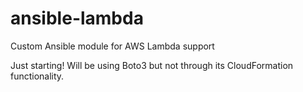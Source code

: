 # ansible-lambda
Custom Ansible module for AWS Lambda support 

Just starting!  Will be using Boto3 but not through its CloudFormation functionality. 
